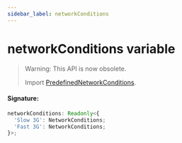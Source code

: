 ```yaml
---
sidebar_label: networkConditions
---
```


# networkConditions variable

> Warning: This API is now obsolete.
>
> Import [PredefinedNetworkConditions](./puppeteer.predefinednetworkconditions.md).

#### Signature:

```typescript
networkConditions: Readonly<{
  'Slow 3G': NetworkConditions;
  'Fast 3G': NetworkConditions;
}>;
```
